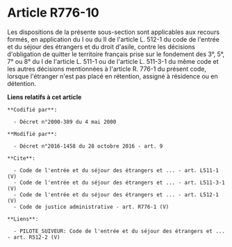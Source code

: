 # Article R776-10

Les dispositions de la présente sous-section sont applicables aux recours formés, en application du I ou du II de l'article
L. 512-1 du code de l'entrée et du séjour des étrangers et du droit d'asile, contre les décisions d'obligation de quitter le
territoire français prise sur le fondement des 3°, 5°, 7° ou 8° du I de l'article L. 511-1 ou de l'article L. 511-3-1 du même
code et les autres décisions mentionnées à l'article R. 776-1 du présent code, lorsque l'étranger n'est pas placé en
rétention, assigné à résidence ou en détention.

**Liens relatifs à cet article**

	**Codifié par**:

	  - Décret n°2000-389 du 4 mai 2000

	**Modifié par**:

	  - Décret n°2016-1458 du 28 octobre 2016 - art. 9

	**Cite**:

	  - Code de l'entrée et du séjour des étrangers et ... - art. L511-1 (V)
	  - Code de l'entrée et du séjour des étrangers et ... - art. L511-3-1 (V)
	  - Code de l'entrée et du séjour des étrangers et ... - art. L512-1 (V)
	  - Code de justice administrative - art. R776-1 (V)

	**Liens**:

	  - PILOTE_SUIVEUR: Code de l'entrée et du séjour des étrangers et ... - art. R512-2 (V)
